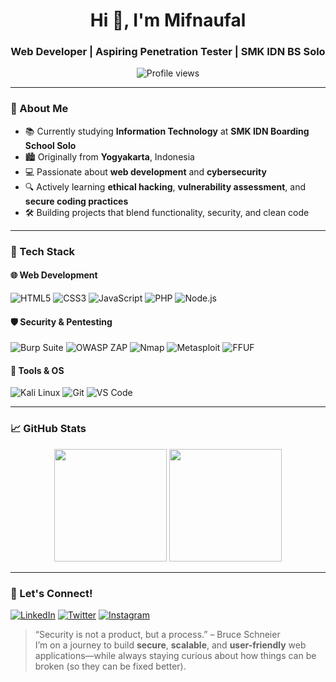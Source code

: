 <!-- Your GitHub profile README -->
<h1 align="center">Hi 👋, I'm Mifnaufal</h1>
<h3 align="center">Web Developer | Aspiring Penetration Tester | SMK IDN BS Solo</h3>

<p align="center">
  <img src="https://komarev.com/ghpvc/?username=mifnaufal&color=blueviolet" alt="Profile views" />
</p>

---

### 🌱 About Me
- 📚 Currently studying **Information Technology** at **SMK IDN Boarding School Solo**
- 🏙️ Originally from **Yogyakarta**, Indonesia
- 💻 Passionate about **web development** and **cybersecurity**
- 🔍 Actively learning **ethical hacking**, **vulnerability assessment**, and **secure coding practices**
- 🛠️ Building projects that blend functionality, security, and clean code

---

### 💼 Tech Stack

#### 🌐 Web Development
![HTML5](https://img.shields.io/badge/HTML5-E34F26?style=for-the-badge&logo=html5&logoColor=white)
![CSS3](https://img.shields.io/badge/CSS3-1572B6?style=for-the-badge&logo=css3&logoColor=white)
![JavaScript](https://img.shields.io/badge/JavaScript-F7DF1E?style=for-the-badge&logo=javascript&logoColor=black)
![PHP](https://img.shields.io/badge/PHP-777BB4?style=for-the-badge&logo=php&logoColor=white)
![Node.js](https://img.shields.io/badge/Node.js-339933?style=for-the-badge&logo=nodedotjs&logoColor=white)

#### 🛡️ Security & Pentesting
![Burp Suite](https://img.shields.io/badge/Burp_Suite-FF6633?style=for-the-badge&logo=burpsuite&logoColor=white)
![OWASP ZAP](https://img.shields.io/badge/OWASP_ZAP-000000?style=for-the-badge&logo=owasp&logoColor=white)
![Nmap](https://img.shields.io/badge/Nmap-0077B6?style=for-the-badge&logo=nmap&logoColor=white)
![Metasploit](https://img.shields.io/badge/Metasploit-000000?style=for-the-badge&logo=metasploit&logoColor=white)
![FFUF](https://img.shields.io/badge/FFUF-000000?style=for-the-badge)

#### 🧰 Tools & OS
![Kali Linux](https://img.shields.io/badge/Kali_Linux-557C94?style=for-the-badge&logo=kali-linux&logoColor=white)
![Git](https://img.shields.io/badge/Git-F05032?style=for-the-badge&logo=git&logoColor=white)
![VS Code](https://img.shields.io/badge/VS_Code-007ACC?style=for-the-badge&logo=visual-studio-code&logoColor=white)

---

### 📈 GitHub Stats

<p align="center">
  <img height="180em" src="https://github-readme-stats.vercel.app/api?username=mifnaufal&show_icons=true&theme=radical" />
  <img height="180em" src="https://github-readme-stats.vercel.app/api/top-langs/?username=mifnaufal&layout=compact&theme=radical" />
</p>

---

### 🤝 Let's Connect!

[![LinkedIn](https://img.shields.io/badge/LinkedIn-0077B5?style=for-the-badge&logo=linkedin&logoColor=white)](https://www.linkedin.com/in/mifnaufal/)
[![Twitter](https://img.shields.io/badge/Twitter-1DA1F2?style=for-the-badge&logo=twitter&logoColor=white)](https://twitter.com/mifnaufal)
[![Instagram](https://img.shields.io/badge/Instagram-E4405F?style=for-the-badge&logo=instagram&logoColor=white)](https://instagram.com/mifnaufal)

> “Security is not a product, but a process.” – Bruce Schneier  
> I’m on a journey to build **secure**, **scalable**, and **user-friendly** web applications—while always staying curious about how things can be broken (so they can be fixed better).
